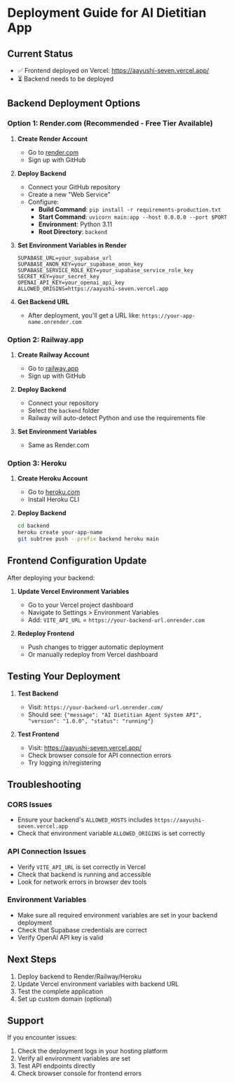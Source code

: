 # Deployment Guide for AI Dietitian App

## Current Status
- ✅ Frontend deployed on Vercel: https://aayushi-seven.vercel.app/
- ⏳ Backend needs to be deployed

## Backend Deployment Options

### Option 1: Render.com (Recommended - Free Tier Available)

1. **Create Render Account**
   - Go to [render.com](https://render.com)
   - Sign up with GitHub

2. **Deploy Backend**
   - Connect your GitHub repository
   - Create a new "Web Service"
   - Configure:
     - **Build Command**: `pip install -r requirements-production.txt`
     - **Start Command**: `uvicorn main:app --host 0.0.0.0 --port $PORT`
     - **Environment**: Python 3.11
     - **Root Directory**: `backend`

3. **Set Environment Variables in Render**
   ```
   SUPABASE_URL=your_supabase_url
   SUPABASE_ANON_KEY=your_supabase_anon_key
   SUPABASE_SERVICE_ROLE_KEY=your_supabase_service_role_key
   SECRET_KEY=your_secret_key
   OPENAI_API_KEY=your_openai_api_key
   ALLOWED_ORIGINS=https://aayushi-seven.vercel.app
   ```

4. **Get Backend URL**
   - After deployment, you'll get a URL like: `https://your-app-name.onrender.com`

### Option 2: Railway.app

1. **Create Railway Account**
   - Go to [railway.app](https://railway.app)
   - Sign up with GitHub

2. **Deploy Backend**
   - Connect your repository
   - Select the `backend` folder
   - Railway will auto-detect Python and use the requirements file

3. **Set Environment Variables**
   - Same as Render.com

### Option 3: Heroku

1. **Create Heroku Account**
   - Go to [heroku.com](https://heroku.com)
   - Install Heroku CLI

2. **Deploy Backend**
   ```bash
   cd backend
   heroku create your-app-name
   git subtree push --prefix backend heroku main
   ```

## Frontend Configuration Update

After deploying your backend:

1. **Update Vercel Environment Variables**
   - Go to your Vercel project dashboard
   - Navigate to Settings > Environment Variables
   - Add: `VITE_API_URL` = `https://your-backend-url.onrender.com`

2. **Redeploy Frontend**
   - Push changes to trigger automatic deployment
   - Or manually redeploy from Vercel dashboard

## Testing Your Deployment

1. **Test Backend**
   - Visit: `https://your-backend-url.onrender.com/`
   - Should see: `{"message": "AI Dietitian Agent System API", "version": "1.0.0", "status": "running"}`

2. **Test Frontend**
   - Visit: https://aayushi-seven.vercel.app/
   - Check browser console for API connection errors
   - Try logging in/registering

## Troubleshooting

### CORS Issues
- Ensure your backend's `ALLOWED_HOSTS` includes `https://aayushi-seven.vercel.app`
- Check that environment variable `ALLOWED_ORIGINS` is set correctly

### API Connection Issues
- Verify `VITE_API_URL` is set correctly in Vercel
- Check that backend is running and accessible
- Look for network errors in browser dev tools

### Environment Variables
- Make sure all required environment variables are set in your backend deployment
- Check that Supabase credentials are correct
- Verify OpenAI API key is valid

## Next Steps

1. Deploy backend to Render/Railway/Heroku
2. Update Vercel environment variables with backend URL
3. Test the complete application
4. Set up custom domain (optional)

## Support

If you encounter issues:
1. Check the deployment logs in your hosting platform
2. Verify all environment variables are set
3. Test API endpoints directly
4. Check browser console for frontend errors
